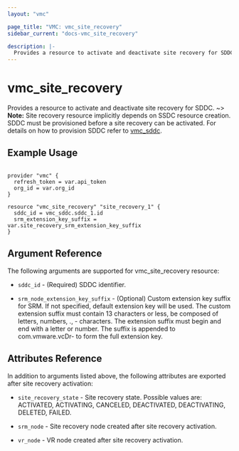 ```yaml
---
layout: "vmc"

page_title: "VMC: vmc_site_recovery"
sidebar_current: "docs-vmc_site_recovery"

description: |-
  Provides a resource to activate and deactivate site recovery for SDDC.
---
```


# vmc_site_recovery

Provides a resource to activate and deactivate site recovery for SDDC.
~> **Note:** Site recovery resource implicitly depends on SSDC resource creation. SDDC must be provisioned before a site recovery can be activated. For details on how to provision SDDC refer to [vmc_sddc](https://www.terraform.io/docs/providers/vmc/r/sddc.html).

## Example Usage

```hcl

provider "vmc" {
  refresh_token = var.api_token
  org_id = var.org_id
}

resource "vmc_site_recovery" "site_recovery_1" {
  sddc_id = vmc_sddc.sddc_1.id
  srm_extension_key_suffix = var.site_recovery_srm_extension_key_suffix
}

```

## Argument Reference

The following arguments are supported for vmc_site_recovery resource:

* `sddc_id` - (Required) SDDC identifier.

* `srm_node_extension_key_suffix` - (Optional) Custom extension key suffix for SRM. If not specified, default extension key will be used. 
The custom extension suffix must contain 13 characters or less, be composed of letters, numbers, ., - characters. The extension suffix must begin and end with a letter or number. The suffix is appended to com.vmware.vcDr- to form the full extension key.


## Attributes Reference

In addition to arguments listed above, the following attributes are exported after site recovery activation:

* `site_recovery_state` - Site recovery state. Possible values are: ACTIVATED, ACTIVATING, CANCELED, DEACTIVATED, DEACTIVATING, DELETED, FAILED.

* `srm_node` - Site recovery node created after site recovery activation.

* `vr_node` - VR node created after site recovery activation.
